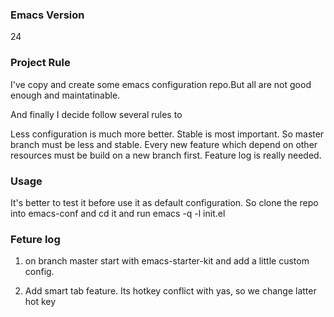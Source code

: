 ### Emacs Version
24

### Project Rule
I've copy and create some emacs configuration repo.But all are not good enough and maintatinable.

And finally I decide follow several rules to 

Less configuration is much more better. Stable is most important. So master branch must be less and stable.
Every new feature which depend on other resources must be build on a new branch first.
Feature log is really needed.

### Usage
It's better to test it before use it as default configuration.
So clone the repo into emacs-conf and cd it and run 
emacs -q -l init.el

### Feture log

1. on branch master
start with emacs-starter-kit and add a little custom config.

2. Add smart tab feature. Its hotkey conflict with yas, so we change latter hot key 
